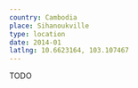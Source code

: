 ```yaml
---
country: Cambodia
place: Sihanoukville
type: location
date: 2014-01
latlng: 10.6623164, 103.107467
---
```


TODO
